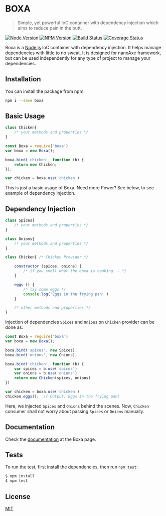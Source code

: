 # BOXA
> Simple, yet powerful IoC container with dependency injection which aims to reduce pain in the butt.

[![Node Version](https://img.shields.io/node/v/boxa.svg?style=flat)](https://www.npmjs.com/package/boxa)
[![NPM Version](https://img.shields.io/npm/v/boxa.svg)](https://www.npmjs.com/package/boxa)
[![Build Status](https://travis-ci.org/jsaxe/boxa.svg?branch=master)](https://travis-ci.org/jsaxe/boxa)
[![Coverage Status](https://coveralls.io/repos/github/jsaxe/boxa/badge.svg?branch=master)](https://coveralls.io/github/jsaxe/boxa?branch=master)

Boxa is a [Node.js](http://nodejs.org) IoC container with dependency injection. It helps manage dependencies with little to no sweat.
It is designed for nanoAxe framework, but can be used independently for any type of project to manage your dependencies.

## Installation
You can install the package from npm.
```bash
npm i --save boxa
```

## Basic Usage
```js
class Chicken{
	/* your methods and properties */
}

const Boxa = require('boxa')
var boxa = new Boxa();

boxa.bind('chicken', function (b) {
	return new Chicken;
});

var chicken = boxa.use('chicken')

```

This is just a basic usage of Boxa. Need more Power? See below, to see example of dependency injection.

## Dependency Injection
```js
class Spices{
	/* your methods and properties */
}

class Onions{
	/* your methods and properties */
}

class Chicken{ /* Chicken Provider */

	constructor (spices, onions) {
		/* if you smell what the boxa is cooking... */
	}

	eggs () {
		/* lay some eggs */
		console.log('Eggs in the frying pan!')
	}

	/* other methods and properties */
}
```

Injection of dependencies `Spices` and `Onions` on `Chicken` provider can be done as:

```js
const Boxa = require('boxa')
var boxa = new Boxa();

boxa.bind('spices', new Spices);
boxa.bind('onions', new Onions);

boxa.bind('chicken', function (b) {
	var spices = b.use('spices')
	var onions = b.use('onions')
	return new Chicken(spices, onions)
})

var chicken = boxa.use('chicken')
chicken.eggs();	 // Output: Eggs in the frying pan!

```

Here, we injected `Spices` and `Onions` behind the scenes. Now, `Chicken` consumer shall not worry about passing `Spices` or `Onions` manually.

## Documentation
Check the [documentation](https://jsaxe.com/boxa) at the Boxa page.

## Tests
To run the test, first install the dependencies, then run `npm test`:

```bash
$ npm install
$ npm test
```

## License

[MIT](LICENSE)
